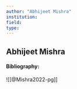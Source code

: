 ```yaml
---
author: "Abhijeet Mishra"
institution:
field:
type:
---
```


## Abhijeet Mishra
#### Bibliography:

![[@Mishra2022-pg]]